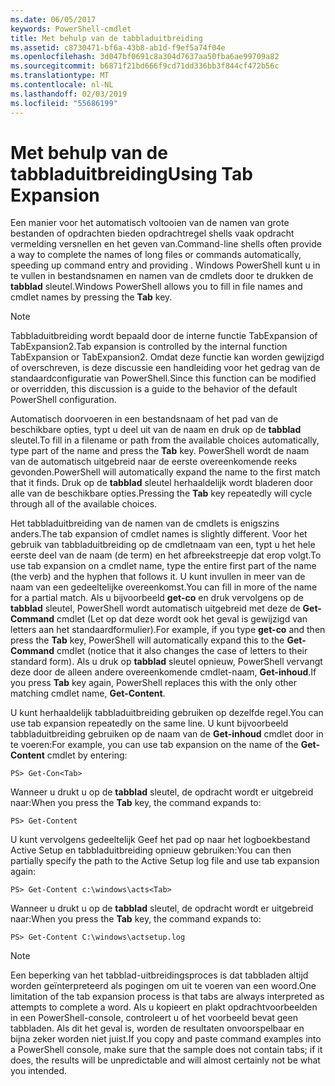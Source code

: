 ```yaml
---
ms.date: 06/05/2017
keywords: PowerShell-cmdlet
title: Met behulp van de tabbladuitbreiding
ms.assetid: c8730471-bf6a-43b8-ab1d-f9ef5a74f04e
ms.openlocfilehash: 3d047bf0691c8a304d7637aa50fba6ae99709a82
ms.sourcegitcommit: b6871f21bd666f9cd71dd336bb3f844cf472b56c
ms.translationtype: MT
ms.contentlocale: nl-NL
ms.lasthandoff: 02/03/2019
ms.locfileid: "55686199"
---
```

# <a name="using-tab-expansion"></a><span data-ttu-id="20267-103">Met behulp van de tabbladuitbreiding</span><span class="sxs-lookup"><span data-stu-id="20267-103">Using Tab Expansion</span></span>

<span data-ttu-id="20267-104">Een manier voor het automatisch voltooien van de namen van grote bestanden of opdrachten bieden opdrachtregel shells vaak opdracht vermelding versnellen en het geven van.</span><span class="sxs-lookup"><span data-stu-id="20267-104">Command-line shells often provide a way to complete the names of long files or commands automatically, speeding up command entry and providing .</span></span> <span data-ttu-id="20267-105">Windows PowerShell kunt u in te vullen in bestandsnamen en namen van de cmdlets door te drukken de **tabblad** sleutel.</span><span class="sxs-lookup"><span data-stu-id="20267-105">Windows PowerShell allows you to fill in file names and cmdlet names by pressing the **Tab** key.</span></span>

> [!NOTE]
> <span data-ttu-id="20267-106">Tabbladuitbreiding wordt bepaald door de interne functie TabExpansion of TabExpansion2.</span><span class="sxs-lookup"><span data-stu-id="20267-106">Tab expansion is controlled by the internal function TabExpansion or TabExpansion2.</span></span> <span data-ttu-id="20267-107">Omdat deze functie kan worden gewijzigd of overschreven, is deze discussie een handleiding voor het gedrag van de standaardconfiguratie van PowerShell.</span><span class="sxs-lookup"><span data-stu-id="20267-107">Since this function can be modified or overridden, this discussion is a guide to the behavior of the default PowerShell configuration.</span></span>

<span data-ttu-id="20267-108">Automatisch doorvoeren in een bestandsnaam of het pad van de beschikbare opties, typt u deel uit van de naam en druk op de **tabblad** sleutel.</span><span class="sxs-lookup"><span data-stu-id="20267-108">To fill in a filename or path from the available choices automatically, type part of the name and press the **Tab** key.</span></span> <span data-ttu-id="20267-109">PowerShell wordt de naam van de automatisch uitgebreid naar de eerste overeenkomende reeks gevonden.</span><span class="sxs-lookup"><span data-stu-id="20267-109">PowerShell will automatically expand the name to the first match that it finds.</span></span> <span data-ttu-id="20267-110">Druk op de **tabblad** sleutel herhaaldelijk wordt bladeren door alle van de beschikbare opties.</span><span class="sxs-lookup"><span data-stu-id="20267-110">Pressing the **Tab** key repeatedly will cycle through all of the available choices.</span></span>

<span data-ttu-id="20267-111">Het tabbladuitbreiding van de namen van de cmdlets is enigszins anders.</span><span class="sxs-lookup"><span data-stu-id="20267-111">The tab expansion of cmdlet names is slightly different.</span></span> <span data-ttu-id="20267-112">Voor het gebruik van tabbladuitbreiding op de cmdletnaam van een, typt u het hele eerste deel van de naam (de term) en het afbreekstreepje dat erop volgt.</span><span class="sxs-lookup"><span data-stu-id="20267-112">To use tab expansion on a cmdlet name, type the entire first part of the name (the verb) and the hyphen that follows it.</span></span> <span data-ttu-id="20267-113">U kunt invullen in meer van de naam van een gedeeltelijke overeenkomst.</span><span class="sxs-lookup"><span data-stu-id="20267-113">You can fill in more of the name for a partial match.</span></span> <span data-ttu-id="20267-114">Als u bijvoorbeeld **get-co** en druk vervolgens op de **tabblad** sleutel, PowerShell wordt automatisch uitgebreid met deze de **Get-Command** cmdlet (Let op dat deze wordt ook het geval is gewijzigd van letters aan het standaardformulier).</span><span class="sxs-lookup"><span data-stu-id="20267-114">For example, if you type **get-co** and then press the **Tab** key, PowerShell will automatically expand this to the **Get-Command** cmdlet (notice that it also changes the case of letters to their standard form).</span></span> <span data-ttu-id="20267-115">Als u druk op **tabblad** sleutel opnieuw, PowerShell vervangt deze door de alleen andere overeenkomende cmdlet-naam, **Get-inhoud**.</span><span class="sxs-lookup"><span data-stu-id="20267-115">If you press **Tab** key again, PowerShell replaces this with the only other matching cmdlet name, **Get-Content**.</span></span>

<span data-ttu-id="20267-116">U kunt herhaaldelijk tabbladuitbreiding gebruiken op dezelfde regel.</span><span class="sxs-lookup"><span data-stu-id="20267-116">You can use tab expansion repeatedly on the same line.</span></span> <span data-ttu-id="20267-117">U kunt bijvoorbeeld tabbladuitbreiding gebruiken op de naam van de **Get-inhoud** cmdlet door in te voeren:</span><span class="sxs-lookup"><span data-stu-id="20267-117">For example, you can use tab expansion on the name of the **Get-Content** cmdlet by entering:</span></span>

```
PS> Get-Con<Tab>
```

<span data-ttu-id="20267-118">Wanneer u drukt u op de **tabblad** sleutel, de opdracht wordt er uitgebreid naar:</span><span class="sxs-lookup"><span data-stu-id="20267-118">When you press the **Tab** key, the command expands to:</span></span>

```
PS> Get-Content
```

<span data-ttu-id="20267-119">U kunt vervolgens gedeeltelijk Geef het pad op naar het logboekbestand Active Setup en tabbladuitbreiding opnieuw gebruiken:</span><span class="sxs-lookup"><span data-stu-id="20267-119">You can then partially specify the path to the Active Setup log file and use tab expansion again:</span></span>

```
PS> Get-Content c:\windows\acts<Tab>
```

<span data-ttu-id="20267-120">Wanneer u drukt u op de **tabblad** sleutel, de opdracht wordt er uitgebreid naar:</span><span class="sxs-lookup"><span data-stu-id="20267-120">When you press the **Tab** key, the command expands to:</span></span>

```
PS> Get-Content C:\windows\actsetup.log
```

> [!NOTE]
> <span data-ttu-id="20267-121">Een beperking van het tabblad-uitbreidingsproces is dat tabbladen altijd worden geïnterpreteerd als pogingen om uit te voeren van een woord.</span><span class="sxs-lookup"><span data-stu-id="20267-121">One limitation of the tab expansion process is that tabs are always interpreted as attempts to complete a word.</span></span> <span data-ttu-id="20267-122">Als u kopieert en plakt opdrachtvoorbeelden in een PowerShell-console, controleert u of het voorbeeld bevat geen tabbladen. Als dit het geval is, worden de resultaten onvoorspelbaar en bijna zeker worden niet juist.</span><span class="sxs-lookup"><span data-stu-id="20267-122">If you copy and paste command examples into a PowerShell console, make sure that the sample does not contain tabs; if it does, the results will be unpredictable and will almost certainly not be what you intended.</span></span>